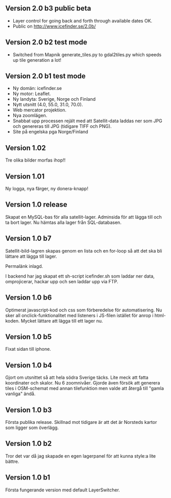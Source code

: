 ## Version 2.0 b3 public beta

* Layer control for going back and forth through available dates OK.
* Public on http://www.icefinder.se/2.0b/

## Version 2.0 b2 test mode

* Switched from Mapnik generate_tiles.py to gdal2tiles.py which speeds up tile generation a lot!

## Version 2.0 b1 test mode

* Ny domän: icefinder.se
* Ny motor: Leaflet.
* Ny landyta: Sverige, Norge och Finland
* Nytt utsnitt (4.0, 55.0, 31.0, 70.0).
* Web mercator projektion.
* Nya zoomlägen.
* Snabbat upp processen rejält med att Satellit-data laddas ner som JPG och genereras till JPG (tidigare TIFF och PNG).
* Site på engelska pga Norge/Finland

## Version 1.02

Tre olika bilder morfas ihop!!


## Version 1.01 

Ny logga, nya färger, ny donera-knapp!


## Version 1.0 release 

Skapat en MySQL-bas för alla satellit-lager.
Adminsida för att lägga till och ta bort lager.
Nu hämtas alla lager från SQL-databasen.


## Version 1.0 b7 

Satellit-bild-lagren skapas genom en lista och en for-loop så att det ska bli lättare att lägga till lager.

Permalänk inlagd.

I backend har jag skapat ett sh-script icefinder.sh som laddar ner data, omprojicerar, hackar upp och sen laddar upp via FTP.

## Version 1.0 b6 

Optimerat javascript-kod och css som förberedelse för automatisering. Nu sker all onclick-funktionalitet med listeners i JS-filen istället för anrop i html-koden. Mycket lättare att lägga till ett lager nu.


## Version 1.0 b5 

Fixat sidan till iphone.


## Version 1.0 b4

Gjort om utsnittet så att hela södra Sverige täcks. Lite meck att fatta koordinater och skalor. Nu 6 zoomnivåer. Gjorde även försök att generera tiles i OSM-schemat med annan tilefunktion men valde att återgå till "gamla vanliga" ändå.

 
## Version 1.0 b3

Första publika release. Skillnad mot tidigare är att det är Norsteds kartor som ligger som överlägg.


## Version 1.0 b2

Tror det var då jag skapade en egen lagerpanel för att kunna style:a lite bättre.


## Version 1.0 b1

Första fungerande version med default LayerSwitcher.